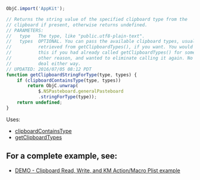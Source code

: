 
```js
ObjC.import('AppKit');

// Returns the string value of the specified clipboard type from the
// clipboard if present, otherwise returns undefined.
// PARAMETERS:
//   type   The type, like "public.utf8-plain-text".
//   types  OPTIONAL. You can pass the available clipboard types, usually
//          retrieved from getClipboardTypes(), if you want. You would do
//          this if you had already called getClipboardTypes() for some
//          other reason, and wanted to eliminate calling it again. No big
//          deal either way.
// UPDATED: 2016/07/05 08:12 PDT
function getClipboardStringForType(type, types) {
	if (clipboardContainsType(type, types))
		return ObjC.unwrap(
			$.NSPasteboard.generalPasteboard
			.stringForType(type));
	return undefined;
}
```

Uses:
* [clipboardContainsType](JXA%2FclipboardContainsType)
* [getClipboardTypes](JXA%2FgetClipboardTypes)

## For a complete example, see:
* [DEMO - Clipboard Read, Write, and KM Action/Macro Plist example](JXA%2FDEMO%20-%20Clipboard%20Read%2C%20Write%2C%20and%20KM%20Action%20Macro%20Plist%20example)